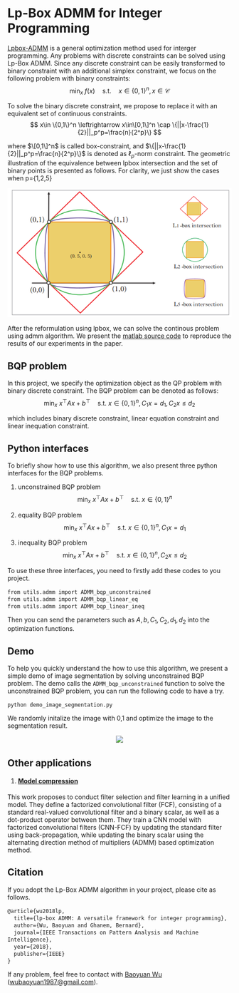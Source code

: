 # Lp-Box ADMM for Integer Programming
[Lpbox-ADMM](https://ieeexplore.ieee.org/document/8378001/) is a general optimization method used for interger programming. Any problems with discrete constraints can be solved using Lp-Box ADMM.  Since any discrete constraint can be easily transformed to binary constraint with an additional simplex constraint, we focus on the following problem with binary constraints:
$$
  \mathop{\min}_x \ f(x) \quad \text{s.t.} \quad x \in \{0,1\}^n, x \in \mathcal{C}
$$

To solve the binary discrete constraint, we propose to replace it with an equivalent set of continuous constraints.  
$$
  x\in \{0,1\}^n \leftrightarrow x\in\[0,1\]^n \cap \{||x-\frac{1}{2}||_p^p=\frac{n}{2^p}\}
$$  

where $\[0,1\]^n$ is called box-constraint, and $\{||x-\frac{1}{2}||_p^p=\frac{n}{2^p}\}$ is denoted as $\ell_p$-norm constraint.
The geometric illustration of the equivalence between lpbox intersection and the set of binary points is presented as follows. For clarity, we just show the cases when p={1,2,5}

<div align="center">
<img src="/lpbox.png">
</div>

After the reformulation using lpbox, we can solve the continous problem using admm algorithm. We present the [matlab source code](https://github.com/tuanhui-li/Lpbox-admm/tree/master/matlab) to reproduce the results of our experiments in the paper.

## BQP problem
In this project, we specify the optimization object as the QP problem with binary discrete constraint. The BQP problem can be denoted as follows:
$$
  \mathop{\min}_x \ x^\top Ax+b^\top \quad \text{s.t.} \ x \in \{0,1\}^n, C_1 x=d_1, C_2 x \leq d_2
$$  

which includes binary discrete constraint, linear equation constraint and linear inequation constraint. 

## Python interfaces
To briefly show how to use this algorithm, we also present three python interfaces for the BQP problems.  
1. unconstrained BQP problem  
$$
  \mathop{\min}_x \ x^\top Ax+b^\top \quad \text{s.t.} \ x \in \{0,1\}^n
$$  

2. equality BQP problem  
$$
  \mathop{\min}_x \ x^\top Ax+b^\top \quad \text{s.t.} \ x \in \{0,1\}^n, C_1 x=d_1
$$

3. inequality BQP problem
$$
  \mathop{\min}_x \ x^\top Ax+b^\top \quad \text{s.t.} \ x \in \{0,1\}^n, C_2 x \leq d_2
$$  

To use these three interfaces, you need to firstly add these codes to you project.
```
from utils.admm import ADMM_bqp_unconstrained
from utils.admm import ADMM_bqp_linear_eq
from utils.admm import ADMM_bqp_linear_ineq
```
Then you can send the parameters such as $A,b,C_1,C_2,d_1,d_2$ into the optimization functions.

## Demo
To help you quickly understand the how to use this algorithm, we present a simple demo of image segmentation by solving unconstrained BQP problem. The demo calls the ```ADMM_bqp_unconstrained``` function to solve the unconstrained BQP problem, you can run the following code to have a try.
```
python demo_image_segmentation.py
```
We randomly initalize the image with 0,1 and optimize the image to the segmentation result.

<div align="center">
<img src="/demo/show_image.png">
</div>

## Other applications
1. #### [Model compression](https://github.com/tuanhui-li/CNN-FCF) 
This work proposes to conduct filter selection and filter learning in a unified model. They define a factorized convolutional filter (FCF), consisting of a standard real-valued convolutional filter and a binary scalar, as well as a dot-product operator between them. They train a CNN model with factorized convolutional filters (CNN-FCF) by updating the standard filter using back-propagation, while updating the binary scalar using the alternating direction method of multipliers (ADMM) based optimization method.

## Citation
If you adopt the Lp-Box ADMM algorithm in your project, please cite as follows.
```
@article{wu2018lp,
  title={lp-box ADMM: A versatile framework for integer programming},
  author={Wu, Baoyuan and Ghanem, Bernard},
  journal={IEEE Transactions on Pattern Analysis and Machine Intelligence},
  year={2018},
  publisher={IEEE}
}
```
If any problem, feel free to contact with [Baoyuan Wu](https://sites.google.com/site/baoyuanwu2015/home) (wubaoyuan1987@gmail.com).
